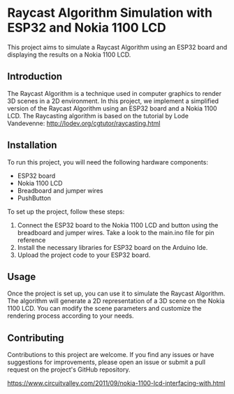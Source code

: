 # Raycast Algorithm Simulation with ESP32 and Nokia 1100 LCD

This project aims to simulate a Raycast Algorithm using an ESP32 board and displaying the results on a Nokia 1100 LCD.

## Introduction
The Raycast Algorithm is a technique used in computer graphics to render 3D scenes in a 2D environment. In this project, we implement a simplified version of the Raycast Algorithm using an ESP32 board and a Nokia 1100 LCD.
The Raycasting algorithm is based on the tutorial by Lode Vandevenne: http://lodev.org/cgtutor/raycasting.html 

## Installation
To run this project, you will need the following hardware components:
- ESP32 board
- Nokia 1100 LCD
- Breadboard and jumper wires
- PushButton

To set up the project, follow these steps:
1. Connect the ESP32 board to the Nokia 1100 LCD and button using the breadboard and jumper wires. Take a look to the main.ino file for pin reference
2. Install the necessary libraries for ESP32 board on the Arduino Ide.
3. Upload the project code to your ESP32 board.

## Usage
Once the project is set up, you can use it to simulate the Raycast Algorithm. The algorithm will generate a 2D representation of a 3D scene on the Nokia 1100 LCD. You can modify the scene parameters and customize the rendering process according to your needs.

## Contributing
Contributions to this project are welcome. If you find any issues or have suggestions for improvements, please open an issue or submit a pull request on the project's GitHub repository.


https://www.circuitvalley.com/2011/09/nokia-1100-lcd-interfacing-with.html
